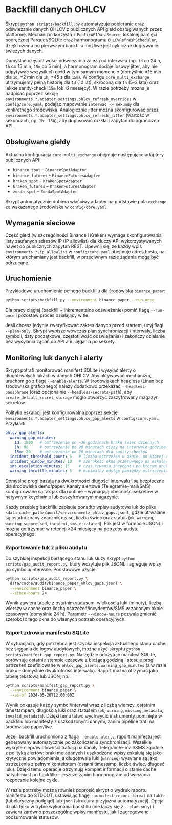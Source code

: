 # Backfill danych OHLCV

Skrypt `python scripts/backfill.py` automatyzuje pobieranie oraz odświeżanie danych OHLCV
z publicznych API giełd obsługiwanych przez platformę. Mechanizm korzysta z
`PublicAPIDataSource`, lokalnej pamięci podręcznej Parquet/SQLite oraz
harmonogramu `OHLCVRefreshScheduler`, dzięki czemu po pierwszym backfillu
możliwe jest cykliczne dogrywanie świeżych danych.

Domyślne częstotliwości odświeżania zależą od interwału (np. `1d` co 24 h,
`1h` co 15 min, `15m` co 5 min), a harmonogram dodaje losowy jitter, aby nie
odpytywać wszystkich giełd w tym samym momencie (domyślnie ±15 min dla `1d`,
±2 min dla `1h`, ±45 s dla `15m`). W configu `core_multi_exchange` utrzymujemy
pełną historię dla `1d` (10 lat), skróconą dla `1h` (5–3 lata) oraz lekkie
sanity-checki `15m` (ok. 6 miesięcy). W razie potrzeby można je nadpisać poprzez
sekcję `environments.*.adapter_settings.ohlcv_refresh_overrides` w
`config/core.yaml`, podając mapowanie `interwał -> sekundy` dla konkretnego
środowiska. Analogicznie jitter można skonfigurować przez
`environments.*.adapter_settings.ohlcv_refresh_jitter` (wartość w sekundach,
np. `1h: 180`), aby dopasować rozkład zapytań do ograniczeń API.

## Obsługiwane giełdy

Aktualna konfiguracja `core_multi_exchange` obejmuje następujące adaptery
publicznych API:

- `binance_spot` – `BinanceSpotAdapter`
- `binance_futures` – `BinanceFuturesAdapter`
- `kraken_spot` – `KrakenSpotAdapter`
- `kraken_futures` – `KrakenFuturesAdapter`
- `zonda_spot` – `ZondaSpotAdapter`

Skrypt automatycznie dobiera właściwy adapter na podstawie pola `exchange`
ze wskazanego środowiska w `config/core.yaml`.

## Wymagania sieciowe

Część giełd (w szczególności Binance i Kraken) wymaga skonfigurowania listy
zaufanych adresów IP (IP allowlist) dla kluczy API wykorzystywanych nawet do
publicznych zapytań REST. Upewnij się, że każdy wpis `environments.*.ip_allowlist`
w `config/core.yaml` obejmuje adres hosta, na którym uruchamiany jest backfill,
w przeciwnym razie żądania mogą być odrzucane.

## Uruchomienie

Przykładowe uruchomienie pełnego backfillu dla środowiska `binance_paper`:

```bash
python scripts/backfill.py --environment binance_paper --run-once
```

Dla pracy ciągłej (backfill + inkrementalne odświeżanie) pomiń flagę `--run-once`
i pozostaw proces działający w tle.

Jeśli chcesz jedynie zweryfikować zakres danych przed startem, użyj flagi
`--plan-only`. Skrypt wypisze wówczas plan synchronizacji (interwały, liczba
symboli, daty początkowe, częstotliwość odświeżania) i zakończy działanie bez
wysyłania żądań do API ani sięgania po sekrety.

## Monitoring luk danych i alerty

Skrypt potrafi monitorować manifest SQLite i wysyłać alerty o długotrwałych
lukach w danych OHLCV. Aby aktywować mechanizm, uruchom go z flagą
`--enable-alerts`. W środowiskach headless (Linux bez środowiska graficznego)
należy dodatkowo przekazać `--headless-passphrase` (oraz opcjonalnie
`--headless-secrets-path`), aby `create_default_secret_storage` mogło otworzyć
zaszyfrowany magazyn sekretów.

Polityka eskalacji jest konfigurowalna poprzez sekcję
`environments.*.adapter_settings.ohlcv_gap_alerts` w `config/core.yaml`.
Przykład:

```yaml
ohlcv_gap_alerts:
  warning_gap_minutes:
    1d: 1800   # ostrzeżenie po ~30 godzinach braku świec dziennych
    1h: 90     # ostrzeżenie po 90 minutach ciszy na interwale godzinowym
    15m: 20    # ostrzeżenie po 20 minutach dla sanity-checków
  incident_threshold_count: 5   # liczba ostrzeżeń w oknie, po której otwieramy incydent
  incident_window_minutes: 10   # szerokość okna przesuwnego na eskalację (Telegram + e-mail)
  sms_escalation_minutes: 15    # czas trwania incydentu po którym uruchamiamy SMS
  warning_throttle_minutes: 5   # minimalny odstęp pomiędzy ostrzeżeniami dla tego samego symbolu
```

Domyślne progi bazują na dwukrotności długości interwału i są bezpieczne dla
środowiska demo/paper. Kanały alertowe (Telegram/e-mail/SMS) konfigurowane są
tak jak dla runtime – wymagają obecności sekretów w natywnym keychainie lub
zaszyfrowanym magazynie.

Każdy przebieg backfillu zapisuje ponadto wpisy audytowe luk do pliku
`<data_cache_path>/audit/<environment>_ohlcv_gaps.jsonl`, gdzie utrwalane są
ostatni znany znacznik czasu, liczba świec oraz status (`ok`, `warning`,
`warning_suppressed`, `incident`, `sms_escalated`). Plik jest w formacie JSONL
i można go trzymać w retencji ≥24 miesięcy na potrzeby audytu operacyjnego.

### Raportowanie luk z pliku audytu

Do szybkiej inspekcji bieżącego stanu luk służy skrypt
`python scripts/gap_audit_report.py`, który wczytuje plik JSONL i agreguje wpisy po
symbolu/interwale. Podstawowe użycie:

```bash
python scripts/gap_audit_report.py \
  data/cache/audit/binance_paper_ohlcv_gaps.jsonl \
  --environment binance_paper \
  --since-hours 24
```

Wynik zawiera tabelę z ostatnim statusem, wielkością luki (minuty), liczbą
wierszy w cache oraz liczbą ostrzeżeń/incydentów/SMS w zadanym oknie
czasowym (domyślnie 24 h). Parametr `--window-hours` pozwala zmienić szerokość
tego okna do własnych potrzeb operacyjnych.

### Raport zdrowia manifestu SQLite

W sytuacjach, gdy potrzebna jest szybka inspekcja aktualnego stanu cache bez
sięgania do logów audytowych, można użyć skryptu
`python scripts/manifest_gap_report.py`. Narzędzie odczytuje manifest SQLite,
porównuje ostatnie stemple czasowe z bieżącą godziną i stosuje progi ostrzeżeń
zdefiniowane w `ohlcv_gap_alerts.warning_gap_minutes` (a w razie braku –
domyślnie dwukrotność interwału). Raport można otrzymać jako tabelę tekstową
lub JSON, np.:

```bash
python scripts/manifest_gap_report.py \
  --environment binance_paper \
  --as-of 2024-05-20T12:00:00Z
```

Wynik pokazuje każdy symbol/interwał wraz z liczbą wierszy, ostatnim
timestampem, długością luki oraz statusem (`ok`, `warning`, `missing_metadata`,
`invalid_metadata`). Dzięki temu łatwo wychwycić instrumenty pominięte w
backfillu lub manifesty z uszkodzonymi danymi, zanim pipeline trafi na
środowisko paper/live.

Jeżeli backfill uruchomiono z flagą `--enable-alerts`, raport manifestu jest
generowany automatycznie po zakończeniu synchronizacji. Wszelkie wykryte
nieprawidłowości trafiają na kanały Telegram/e-mail/SMS zgodnie z polityką
alertów: braki metadanych i uszkodzone wpisy eskalują się jako krytyczne
powiadomienia, a długotrwałe luki (`warning`) wysyłane są jako ostrzeżenia z
pełnym kontekstem (ostatni timestamp, liczba świec, długość luki). Dzięki temu
operacje otrzymują komplet informacji o stanie cache natychmiast po
backfillu – jeszcze zanim harmonogram odświeżania rozpocznie kolejne cykle.

W razie potrzeby można również poprosić skrypt o wydruk raportu manifestu do
STDOUT, ustawiając flagę `--manifest-report-format` na `table` (tabelaryczny
podgląd) lub `json` (struktura przyjazna automatyzacji). Opcja działa tylko w
trybie wykonania backfillu (nie łączy się z `--plan-only`) i zawiera zarówno
poszczególne wpisy manifestu, jak i zagregowane podsumowanie statusów.
